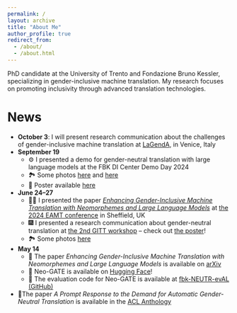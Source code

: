 ```yaml
---
permalink: /
layout: archive
title: "About Me"
author_profile: true
redirect_from: 
  - /about/
  - /about.html
---
```

PhD candidate at the University of Trento and Fondazione Bruno Kessler, specializing in 
gender-inclusive machine translation. 
My research focuses on promoting inclusivity through advanced translation technologies.

# News

* **October 3**: I will present research communication about the challenges of gender-inclusive machine translation at [LaGendA](https://www.unive.it/web/en/6465/home), in Venice, Italy
* **September 19**
  * ⚙️ I presented a demo for gender-neutral translation with large language models at the FBK DI Center Demo Day 2024 
  * 🏞️ Some photos [here](https://x.com/fbk_mt/status/1836677227464851674) and [here](https://x.com/fbk_mt/status/1837074648334270832)
  * 🌌 Poster available [here](https://drive.google.com/file/d/1OJD1nLL0XfE8qwlsOu9HWJNE4ZXZH4V1/view?usp=sharing)
* **June 24–27** 
  * 🕺🏻 I presented the paper *[Enhancing Gender-Inclusive Machine Translation with Neomorphemes and Large Language Models](https://aclanthology.org/2024.eamt-1.25/)* at [the 2024 EAMT conference](https://eamt2024.sheffield.ac.uk/) in Sheffield, UK
  * 🎆 I presented a research communication about gender-neutral translation at [the 2nd GITT workshop](https://sites.google.com/tilburguniversity.edu/gitt2024) – check out [the poster](https://drive.google.com/file/d/1FWAXKy7jX7vUiZ0Ve-3MBvP2M-XFTyBN/view?usp=sharing)!
  * 🏞️ Some photos [here](https://www.linkedin.com/feed/update/urn:li:activity:7213302941154217984/)
* **May 14** 
  * 📄 The paper _Enhancing Gender-Inclusive Machine Translation with Neomorphemes and Large Language Models_ is available on [arXiv](https://arxiv.org/abs/2405.08477)
  * 🤗 Neo-GATE is available on [Hugging Face](https://huggingface.co/datasets/FBK-MT/Neo-GATE)!
  * 🐍 The evaluation code for Neo-GATE is available at [fbk-NEUTR-evAL (GitHub)](https://github.com/hlt-mt/fbk-NEUTR-evAL/blob/main/solutions/Neo-GATE.md)
* 🌟The paper *A Prompt Response to the Demand for Automatic Gender-Neutral Translation* is available in the [ACL Anthology](https://aclanthology.org/2024.eacl-short.23/)